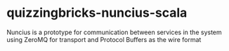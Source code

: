 quizzingbricks-nuncius-scala
============================

Nuncius is a prototype for communication between services in the system using ZeroMQ for transport and Protocol Buffers as the wire format
